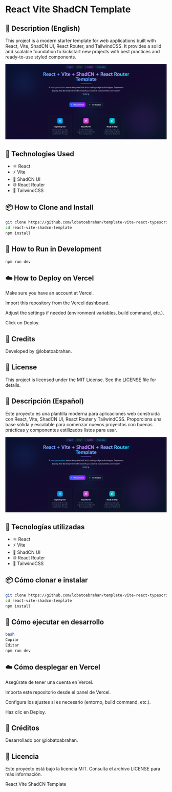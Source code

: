 # React Vite ShadCN Template

## 📄 Description (English)
This project is a modern starter template for web applications built with React, Vite, ShadCN UI, React Router, and TailwindCSS. It provides a solid and scalable foundation to kickstart new projects with best practices and ready-to-use styled components.

![Screenshot](public/image.png)

## 🚀 Technologies Used
- ⚛️ React  
- ⚡ Vite  
- 🎨 ShadCN UI  
- 🌐 React Router  
- 💨 TailwindCSS

## 📦 How to Clone and Install
```bash
git clone https://github.com/lobatoabrahan/template-vite-react-typescript-shadcn-router.git
cd react-vite-shadcn-template
npm install
```

## 🧪 How to Run in Development
```bash
npm run dev
```

## ☁️ How to Deploy on Vercel
Make sure you have an account at Vercel.

Import this repository from the Vercel dashboard.

Adjust the settings if needed (environment variables, build command, etc.).

Click on Deploy.

## 👤 Credits
Developed by @lobatoabrahan.

## 📄 License
This project is licensed under the MIT License. See the LICENSE file for details.

## 📄 Descripción (Español)
Este proyecto es una plantilla moderna para aplicaciones web construida con React, Vite, ShadCN UI, React Router y TailwindCSS. Proporciona una base sólida y escalable para comenzar nuevos proyectos con buenas prácticas y componentes estilizados listos para usar.

![Captura de pantalla](public/image.png)

## 🚀 Tecnologías utilizadas
- ⚛️ React  
- ⚡ Vite  
- 🎨 ShadCN UI  
- 🌐 React Router  
- 💨 TailwindCSS

## 📦 Cómo clonar e instalar
```bash
git clone https://github.com/lobatoabrahan/template-vite-react-typescript-shadcn-router.git
cd react-vite-shadcn-template
npm install
```

## 🧪 Cómo ejecutar en desarrollo
```bash
bash
Copiar
Editar
npm run dev
```

## ☁️ Cómo desplegar en Vercel
Asegúrate de tener una cuenta en Vercel.

Importa este repositorio desde el panel de Vercel.

Configura los ajustes si es necesario (entorno, build command, etc.).

Haz clic en Deploy.

## 👤 Créditos
Desarrollado por @lobatoabrahan.

## 📄 Licencia
Este proyecto está bajo la licencia MIT. Consulta el archivo LICENSE para más información.

React Vite ShadCN Template